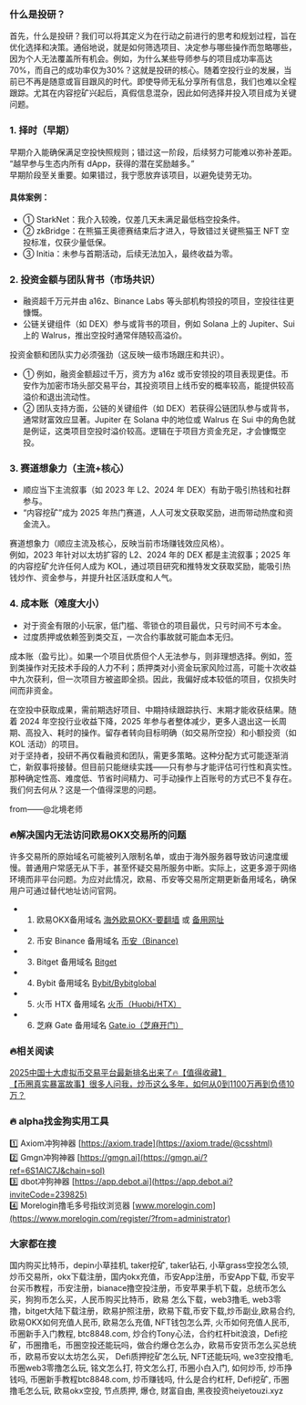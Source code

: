 ### 什么是投研？
首先，什么是投研？我们可以将其定义为在行动之前进行的思考和规划过程，旨在优化选择和决策。通俗地说，就是如何筛选项目、决定参与哪些操作而忽略哪些，因为个人无法覆盖所有机会。例如，为什么某些导师参与的项目成功率高达70%，而自己的成功率仅为30%？这就是投研的核心。随着空投行业的发展，当前已不再是随意或盲目跟风的时代。即使导师无私分享所有信息，我们也难以全程跟踪。尤其在内容挖矿兴起后，真假信息混杂，因此如何选择并投入项目成为关键问题。

### 1. 择时（早期）
早期介入能确保满足空投快照规则；错过这一阶段，后续努力可能难以弥补差距。  
“越早参与生态内所有 dApp，获得的潜在奖励越多。”  
早期阶段至关重要。如果错过，我宁愿放弃该项目，以避免徒劳无功。

#### 具体案例：
- ① StarkNet：我介入较晚，仅差几天未满足最低档空投条件。  
- ② zkBridge：在熊猫王奥德赛结束后才进入，导致错过关键熊猫王 NFT 空投标准，仅获少量低保。  
- ③ Initia：未参与首期活动，后续无法加入，最终收益为零。

### 2. 投资金额与团队背书（市场共识）
- 融资超千万元并由 a16z、Binance Labs 等头部机构领投的项目，空投往往更慷慨。  
- 公链关键组件（如 DEX）参与或背书的项目，例如 Solana 上的 Jupiter、Sui 上的 Walrus，推出空投时通常伴随较高溢价。  

投资金额和团队实力必须强劲（这反映一级市场跟庄和共识）。  
- ① 例如，融资金额超过千万，资方为 a16z 或币安领投的项目表现更佳。币安作为加密市场头部交易平台，其投资项目上线币安的概率较高，能提供较高溢价和退出流动性。  
- ② 团队支持方面，公链的关键组件（如 DEX）若获得公链团队参与或背书，通常财富效应显著。Jupiter 在 Solana 中的地位或 Walrus 在 Sui 中的角色就是例证，这类项目空投时溢价较高。逻辑在于项目方资金充足，才会慷慨空投。

### 3. 赛道想象力（主流+核心）
- 顺应当下主流叙事（如 2023 年 L2、2024 年 DEX）有助于吸引热钱和社群参与。  
- “内容挖矿”成为 2025 年热门赛道，人人可发文获取奖励，进而带动热度和资金流入。  

赛道想象力（顺应主流及核心，反映当前市场赚钱效应风格）。  
例如，2023 年针对以太坊扩容的 L2、2024 年的 DEX 都是主流叙事；2025 年的内容挖矿允许任何人成为 KOL，通过项目研究和推特发文获取奖励，能吸引热钱炒作、资金参与，并提升社区活跃度和人气。

### 4. 成本账（难度大小）
- 对于资金有限的小玩家，低门槛、零锁仓的项目最优，只亏时间不亏本金。  
- 过度质押或依赖签到类交互，一次合约事故就可能血本无归。  

成本账（盈亏比）。如果一个项目优质但个人无法参与，则非理想选择。例如，签到类操作对无技术手段的人力不利；质押类对小资金玩家风险过高，可能十次收益中九次获利，但一次项目方被盗即全损。因此，我偏好成本较低的项目，仅损失时间而非资金。

在空投中获取成果，需前期选好项目、中期持续跟踪执行、末期才能收获结果。随着 2024 年空投行业收益下降，2025 年参与者整体减少，更多人退出这一长周期、高投入、耗时的操作。留存者转向目标明确（如交易所空投）和小额投资（如 KOL 活动）的项目。  
对于坚持者，投研不再仅看融资和团队，需更多策略。这种分配方式可能逐渐消亡，新叙事将接替。但目前只能继续实践——只有参与才能评估可行性和真实性。  
那种确定性高、难度低、节省时间精力、可手动操作上百账号的方式已不复存在。我们何去何从？这是一个值得深思的问题。

from——@北境老师

### 🔥解决国内无法访问欧易OKX交易所的问题
许多交易所的原始域名可能被列入限制名单，或由于海外服务器导致访问速度缓慢。普通用户常感无从下手，甚至怀疑交易所服务中断。实际上，这更多源于网络环境而非平台问题。为应对此情况，欧易、币安等交易所定期更新备用域名，确保用户可通过替代地址访问官网。

- 1. 欧易OKX备用域名 [海外欧易OKX-要翻墙](https://www.okx.com/zh-hans/join/74873351) 或 [备用网址](https://www.chouyi.world/zh-hans/join/74873351)  
- 2. 币安 Binance 备用域名 [币安（Binance)](https://accounts.binance.com/zh-CN/register?ref=36457687)  
- 3. Bitget 备用域名 [Bitget](https://www.bitget.com/zh-CN/referral/register?from=referral&clacCode=VRNEYUTR)  
- 4. Bybit 备用域名 [Bybit/Bybitglobal](https://www.bybitglobal.com/zh-MY/invite/?ref=VMKORMM)  
- 5. 火币 HTX 备用域名 [火币（Huobi/HTX）](https://www.htx.com/invite/zh-cn/1f?invite_code=whf45223)  
- 6. 芝麻 Gate 备用域名 [Gate.io（芝麻开门）](https://www.gate.io/zh/signup?ref_type=103&ref=A1ERAQ)  

### 🔥相关阅读
[2025中国十大虚拟币交易平台最新排名出来了🔥【值得收藏】](https://btc8848.com/top-10-exchanges/)  
[【币圈真实暴富故事】很多人问我，炒币这么多年，如何从0到1100万再到负债10万？](https://heiyetouzi.xyz/biquanstory001/)  

### 🔥 alpha找金狗实用工具
1️⃣ Axiom冲狗神器 [https://axiom.trade](https://axiom.trade/@csshtml)  
2️⃣ Gmgn冲狗神器 [https://gmgn.ai](https://gmgn.ai/?ref=6S1AIC7J&chain=sol)  
3️⃣ dbot冲狗神器 [https://app.debot.ai](https://app.debot.ai?inviteCode=239825)  
4️⃣ Morelogin撸毛多号指纹浏览器 [www.morelogin.com](https://www.morelogin.com/register/?from=administrator)  

### 大家都在搜
国内购买比特币，depin小草挂机, taker挖矿, taker钻石, 小草grass空投怎么领, 炒币交易所，okx下载注册，国内okx充值，币安App注册，币安App下载, 币安平台买币教程，币安注册，bianace撸空投注册，币安苹果手机下载，总统币怎么买，狗狗币怎么买，人民币购买比特币，欧易 怎么下载，web3撸毛, web3零撸，bitget大陆下载注册，欧易护照注册，欧易下载,币安下载,炒币副业,欧易合约, 欧易OKX如何充值人民币, 欧易怎么充值, NFT钱包怎么弄, 火币如何充值人民币, 币圈新手入门教程, btc8848.com, 炒合约Tony心法，合约杠杆bit浪浪，Defi挖矿，币圈撸毛，币圈空投还能玩吗，做合约爆仓怎么办，欧易币安货币怎么买总统币，欧易币安以太坊怎么买， Defi质押挖矿怎么玩, NFT还能玩吗, we3空投撸毛, 币圈web3零撸怎么玩, 铭文怎么打, 符文怎么打, 币圈小白入门, 如何炒币, 炒币挣钱吗, 币圈新手教程btc8848.com, 炒币赚钱吗, 什么是合约杠杆, Defi挖矿, 币圈撸毛怎么玩, 欧易okx空投, 节点质押, 爆仓, 财富自由, 黑夜投资heiyetouzi.xyz
